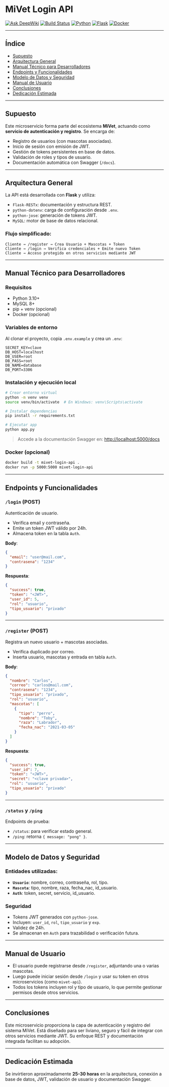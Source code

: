 # MiVet Login API  
[![Ask DeepWiki](https://deepwiki.com/badge.svg)](https://deepwiki.com/TheLexa69/mivet-login-api)
[![Build Status](https://img.shields.io/badge/build-passing-brightgreen)](https://github.com/TheLexa69/mivet-login-api/actions) [![Python](https://img.shields.io/badge/python-3.10+-blue)](https://www.python.org/) [![Flask](https://img.shields.io/badge/flask-2.3.3-yellow)](https://flask.palletsprojects.com/) 
[![Docker](https://img.shields.io/badge/docker-ready-blue)](https://www.docker.com/)  

---

## Índice
- [Supuesto](#supuesto)
- [Arquitectura General](#arquitectura-general)
- [Manual Técnico para Desarrolladores](#manual-técnico-para-desarrolladores)
- [Endpoints y Funcionalidades](#endpoints-y-funcionalidades)
- [Modelo de Datos y Seguridad](#modelo-de-datos-y-seguridad)
- [Manual de Usuario](#manual-de-usuario)
- [Conclusiones](#conclusiones)
- [Dedicación Estimada](#dedicación-estimada)

---

## Supuesto

Este microservicio forma parte del ecosistema **MiVet**, actuando como **servicio de autenticación y registro**. Se encarga de:

- Registro de usuarios (con mascotas asociadas).
- Inicio de sesión con emisión de JWT.
- Gestión de tokens persistentes en base de datos.
- Validación de roles y tipos de usuario.
- Documentación automática con Swagger (`/docs`).

---

## Arquitectura General

La API está desarrollada con **Flask** y utiliza:
- `Flask-RESTx`: documentación y estructura REST.
- `python-dotenv`: carga de configuración desde `.env`.
- `python-jose`: generación de tokens JWT.
- `MySQL`: motor de base de datos relacional.

### Flujo simplificado:
```
Cliente → /register → Crea Usuario + Mascotas + Token
Cliente → /login → Verifica credenciales + Emite nuevo Token
Cliente → Acceso protegido en otros servicios mediante JWT
```

---

## Manual Técnico para Desarrolladores

### Requisitos
- Python 3.10+
- MySQL 8+
- pip + venv (opcional)
- Docker (opcional)

### Variables de entorno
Al clonar el proyecto, copia `.env.example` y crea un `.env`:
```env
SECRET_KEY=clave
DB_HOST=localhost
DB_USER=root
DB_PASS=root
DB_NAME=database
DB_PORT=3306
```

### Instalación y ejecución local

```bash
# Crear entorno virtual
python -m venv venv
source venv/bin/activate  # En Windows: venv\Scripts\activate

# Instalar dependencias
pip install -r requirements.txt

# Ejecutar app
python app.py
```

> Accede a la documentación Swagger en: [http://localhost:5000/docs](http://localhost:5000/docs)

### Docker (opcional)
```bash
docker build -t mivet-login-api .
docker run -p 5000:5000 mivet-login-api
```

---

## Endpoints y Funcionalidades

### `/login` (POST)
Autenticación de usuario.
- Verifica email y contraseña.
- Emite un token JWT válido por 24h.
- Almacena token en la tabla `Auth`.

**Body**:
```json
{
  "email": "user@mail.com",
  "contrasena": "1234"
}
```

**Respuesta**:
```json
{
  "success": true,
  "token": "<JWT>",
  "user_id": 5,
  "rol": "usuario",
  "tipo_usuario": "privado"
}
```

---

###  `/register` (POST)
Registra un nuevo usuario + mascotas asociadas.
- Verifica duplicado por correo.
- Inserta usuario, mascotas y entrada en tabla `Auth`.

**Body**:
```json
{
  "nombre": "Carlos",
  "correo": "carlos@mail.com",
  "contrasena": "1234",
  "tipo_usuario": "privado",
  "rol": "usuario",
  "mascotas": [
    {
      "tipo": "perro",
      "nombre": "Toby",
      "raza": "Labrador",
      "fecha_nac": "2021-03-05"
    }
  ]
}
```

**Respuesta**:
```json
{
  "success": true,
  "user_id": 7,
  "token": "<JWT>",
  "secret": "<clave privada>",
  "rol": "usuario",
  "tipo_usuario": "privado"
}
```

---

### `/status` y `/ping`
Endpoints de prueba:
- `/status`: para verificar estado general.
- `/ping`: retorna `{ message: "pong" }`.

---

## Modelo de Datos y Seguridad

### Entidades utilizadas:
- **`Usuario`**: nombre, correo, contraseña, rol, tipo.
- **`Mascota`**: tipo, nombre, raza, fecha_nac, id_usuario.
- **`Auth`**: token, secret, servicio, id_usuario.

### Seguridad
- Tokens JWT generados con `python-jose`.
- Incluyen: `user_id`, `rol`, `tipo_usuario` y `exp`.
- Validez de 24h.
- Se almacenan en `Auth` para trazabilidad o verificación futura.

---

## Manual de Usuario

- El usuario puede registrarse desde `/register`, adjuntando una o varias mascotas.
- Luego puede iniciar sesión desde `/login` y usar su token en otros microservicios (como `mivet-api`).
- Todos los tokens incluyen rol y tipo de usuario, lo que permite gestionar permisos desde otros servicios.

---

## Conclusiones

Este microservicio proporciona la capa de autenticación y registro del sistema MiVet. Está diseñado para ser liviano, seguro y fácil de integrar con otros servicios mediante JWT. Su enfoque REST y documentación integrada facilitan su adopción.

---

## Dedicación Estimada

Se invirtieron aproximadamente **25-30 horas** en la arquitectura, conexión a base de datos, JWT, validación de usuario y documentación Swagger.
